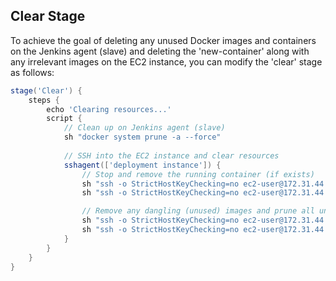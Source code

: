 ## Clear Stage

To achieve the goal of deleting any unused Docker images and containers on the Jenkins agent (slave) and deleting the 'new-container' along with any irrelevant images on the EC2 instance, you can modify the 'clear' stage as follows:

```groovy
stage('Clear') {
    steps {
        echo 'Clearing resources...'
        script {
            // Clean up on Jenkins agent (slave)
            sh "docker system prune -a --force"
            
            // SSH into the EC2 instance and clear resources
            sshagent(['deployment instance']) {
                // Stop and remove the running container (if exists)
                sh "ssh -o StrictHostKeyChecking=no ec2-user@172.31.44.243 'docker stop new-container || true'"
                sh "ssh -o StrictHostKeyChecking=no ec2-user@172.31.44.243 'docker rm -f new-container || true'"

                // Remove any dangling (unused) images and prune all unused volumes
                sh "ssh -o StrictHostKeyChecking=no ec2-user@172.31.44.243 'docker image prune -a --force'"
                sh "ssh -o StrictHostKeyChecking=no ec2-user@172.31.44.243 'docker volume prune --force'"
            }
        }
    }
}

